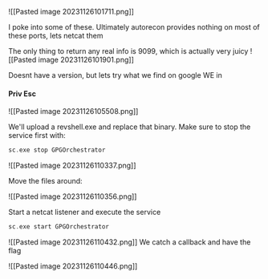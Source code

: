 ![[Pasted image 20231126101711.png]]

I poke into some of these. Ultimately autorecon provides nothing on most of these ports, lets netcat them



The only thing to return any real info is 9099, which is actually very juicy
![[Pasted image 20231126101901.png]]

Doesnt have a version, but lets try what we find on google
WE in


#### Priv Esc
![[Pasted image 20231126105508.png]]

We'll upload a revshell.exe and replace that binary. Make sure to stop the service first with:
```c
sc.exe stop GPGOrchestrator
```

![[Pasted image 20231126110337.png]]

Move the files around:

![[Pasted image 20231126110356.png]]

Start a netcat listener and execute the service
```c
sc.exe start GPGOrchestrator
```

![[Pasted image 20231126110432.png]]
We catch a callback and have the flag

![[Pasted image 20231126110446.png]]